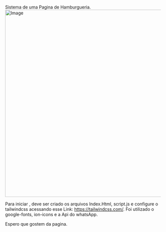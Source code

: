 Sistema de uma Pagina de Hamburgueria.
<img width="1349" height="607" alt="Image" src="https://github.com/user-attachments/assets/99dda177-608b-4ab6-a4e7-2b4c6b227a40" />

Para iniciar , deve ser criado os arquivos Index.Html, script.js e configure o tailwindcss acessando esse Link: https://tailwindcss.com/. Foi utilizado o google-fonts, ion-icons e a Api do whatsApp.

Espero que gostem da pagina.
